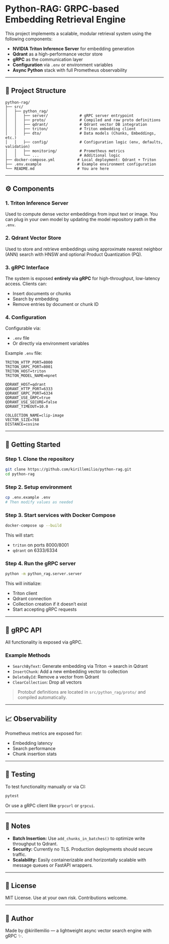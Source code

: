 # Python-RAG: GRPC-based Embedding Retrieval Engine

This project implements a scalable, modular retrieval system using the following components:

- **NVIDIA Triton Inference Server** for embedding generation  
- **Qdrant** as a high-performance vector store  
- **gRPC** as the communication layer  
- **Configuration** via `.env` or environment variables  
- **Async Python** stack with full Prometheus observability

---

## 🔧 Project Structure

```
python-rag/
├── src/
│   ├── python_rag/
│   │   ├── server/              # gRPC server entrypoint
│   │   ├── proto/               # Compiled and raw proto definitions
│   │   ├── qdrant/              # Qdrant vector DB integration
│   │   ├── triton/              # Triton embedding client
│   │   ├── dto/                 # Data models (Chunks, Embeddings, etc.)
│   │   ├── config/              # Configuration logic (env, defaults, validation)
│   │   ├── monitoring/          # Prometheus metrics
│   │   └── ...                  # Additional logic
├── docker-compose.yml          # Local deployment: Qdrant + Triton
├── .env.example                # Example environment configuration
└── README.md                   # You are here
```

---

## ⚙️ Components

### 1. Triton Inference Server
Used to compute dense vector embeddings from input text or image. You can plug in your own model by updating the model repository path in the `.env`.

### 2. Qdrant Vector Store
Used to store and retrieve embeddings using approximate nearest neighbor (ANN) search with HNSW and optional Product Quantization (PQ).

### 3. gRPC Interface
The system is exposed **entirely via gRPC** for high-throughput, low-latency access. Clients can:
- Insert documents or chunks
- Search by embedding
- Remove entries by document or chunk ID

### 4. Configuration
Configurable via:
- `.env` file
- Or directly via environment variables

Example `.env` file:
```dotenv
TRITON_HTTP_PORT=8000
TRITON_GRPC_PORT=8001
TRITON_HOST=triton
TRITON_MODEL_NAME=mpnet

QDRANT_HOST=qdrant
QDRANT_HTTP_PORT=6333
QDRANT_GRPC_PORT=6334
QDRANT_USE_GRPC=true
QDRANT_USE_SECURE=false
QDRANT_TIMEOUT=10.0

COLLECTION_NAME=clip-image
VECTOR_SIZE=768
DISTANCE=cosine
```

---

## 🚀 Getting Started

### Step 1. Clone the repository

```bash
git clone https://github.com/kirillemilio/python-rag.git
cd python-rag
```

### Step 2. Setup environment

```bash
cp .env.example .env
# Then modify values as needed
```

### Step 3. Start services with Docker Compose

```bash
docker-compose up --build
```

This will start:
- `triton` on ports 8000/8001
- `qdrant` on 6333/6334

### Step 4. Run the gRPC server

```bash
python -m python_rag.server.server
```

This will initialize:
- Triton client
- Qdrant connection
- Collection creation if it doesn’t exist
- Start accepting gRPC requests

---

## 📡 gRPC API

All functionality is exposed via gRPC.

### Example Methods

- `SearchByText`: Generate embedding via Triton → search in Qdrant  
- `InsertChunk`: Add a new embedding vector to collection  
- `DeleteById`: Remove a vector from Qdrant  
- `ClearCollection`: Drop all vectors

> Protobuf definitions are located in `src/python_rag/proto/` and compiled automatically.

---

## 📈 Observability

Prometheus metrics are exposed for:
- Embedding latency
- Search performance
- Chunk insertion stats

---

## 🧪 Testing

To test functionality manually or via CI:

```bash
pytest
```

Or use a gRPC client like `grpcurl` or `grpcui`.

---

## 🧠 Notes

- **Batch Insertion:** Use `add_chunks_in_batches()` to optimize write throughput to Qdrant.
- **Security:** Currently no TLS. Production deployments should secure traffic.
- **Scalability:** Easily containerizable and horizontally scalable with message queues or FastAPI wrappers.

---

## 📃 License

MIT License. Use at your own risk. Contributions welcome.

---

## 👤 Author

Made by @kirillemilio — a lightweight async vector search engine with gRPC ✨.